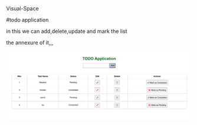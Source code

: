 Visual-Space 

#todo application

in this we can add,delete,update and mark the list

the annexure of it,,,


![image Alt](https://github.com/taj-coder/todo-list/blob/main/Screenshot%202025-03-19%20000055.png)
